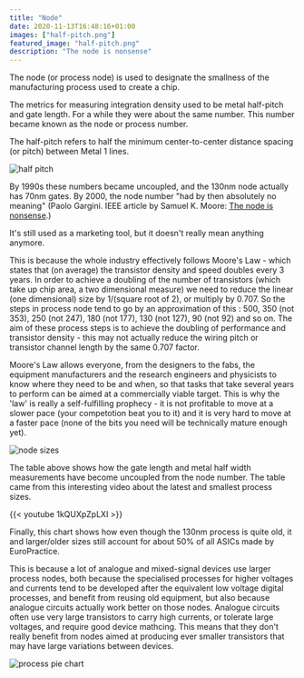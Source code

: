 ```yaml
---
title: "Node"
date: 2020-11-13T16:48:16+01:00
images: ["half-pitch.png"]
featured_image: "half-pitch.png"
description: "The node is nonsense"
---
```


The node (or process node) is used to designate the smallness of the manufacturing process used to create a chip.

The metrics for measuring integration density used to be metal half-pitch and gate length. For a while they were about the same number. This number became known as the node or process number.

The half-pitch refers to half the minimum center-to-center distance spacing (or pitch) between Metal 1 lines.

![half pitch](/half-pitch.png)

By 1990s these numbers became uncoupled, and the 130nm node actually has 70nm gates. 
By 2000, the node number "had by then absolutely no meaning" (Paolo Gargini. IEEE article by Samuel  K. Moore: [The node is nonsense](https://ieeexplore.ieee.org/document/9150552).)

It's still used as a marketing tool, but it doesn't really mean anything anymore.

This is because the whole industry effectively follows Moore's Law - which states that (on average) the transistor density and speed doubles every 3 years. In order to achieve a doubling of the number of transistors (which take up chip area, a two dimensional measure) we need to reduce the linear (one dimensional) size by 1/(square root of 2), or multiply by 0.707. So the steps in process node tend to go by an approximation of this : 500, 350 (not 353), 250 (not 247), 180 (not 177), 130 (not 127), 90 (not 92) and so on. The aim of these process steps is to achieve the doubling of performance and transistor density - this may not actually reduce the wiring pitch or transistor channel length by the same 0.707 factor.

Moore's Law allows everyone, from the designers to the fabs, the equipment manufacturers and the research engineers and physicists to know where they need to be and when, so that tasks that take several years to perform can be aimed at a commercially viable target. This is why the 'law' is really a self-fulfilling prophecy - it is not profitable to move at a slower pace (your competotion beat you to it) and it is very hard to move at a faster pace (none of the bits you need will be technically mature enough yet).

![node sizes](/node-table.png)

The table above shows how the gate length and metal half width measurements have become uncoupled from the node number. The table came from this interesting video about the latest and smallest process sizes.

{{< youtube 1kQUXpZpLXI >}}

Finally, this chart shows how even though the 130nm process is quite old, it and larger/older sizes still account for about 50% of all ASICs made by EuroPractice.

This is because a lot of analogue and mixed-signal devices use larger process nodes, both because the specialised processes for higher voltages and currents tend to be developed after the equivalent low voltage digital processes, and benefit from reusing old equipment, but also because analogue circuits actually work better on those nodes. Analogue circuits often use very large transistors to carry high currents, or tolerate large voltages, and require good device mathcing. This means that they don't really benefit from nodes aimed at producing ever smaller transistors that may have large variations between devices.


![process pie chart](/process-pie-chart.png)
